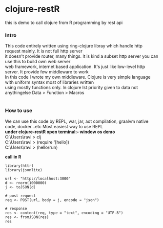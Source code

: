 # clojure-restR
this is demo to call clojure from R programming by rest api <br>

### Intro <br>
This code entirely written using ring-clojure libray which handle http request mainly. It is not full http server <br>
it doesn't provide router, many things. It is kind a subset http server you can use this to build own web server <br>
web framework, internet based application. It's just like low-level http server. It provide few middleware to work <br>
In this code I wrote my own middleware. Clojure is very simple language with uniform syntax most of libraries written <br>
using mostly functions only. In clojure Ist priority given to data not anythingelse Data > Function > Macros <br> <br>

### How to use <br>
We can use this code by REPL, war, jar, aot compilation, graalvm native code, docker...etc Most easiest way to use REPL<br>
**under clojure-restR open terminal:- window os demo** <br>
C:\Users\ravi > clj <br>
C:\Users\ravi > (require '[hello]) <br>
C:\Users\ravi > (hello/run) <br>

**call in R** <br>
```{r}
library(httr)
library(jsonlite)

url <- "http://localhost:3000"
d <- rnorm(1000000)
j <- toJSON(d)

# post request
req <- POST(url, body = j, encode = "json")

# response
res <- content(req, type = "text", encoding = "UTF-8")
res <- fromJSON(res)
res
```
